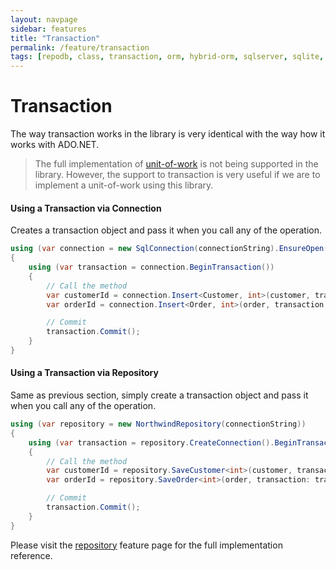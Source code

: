 ```yaml
---
layout: navpage
sidebar: features
title: "Transaction"
permalink: /feature/transaction
tags: [repodb, class, transaction, orm, hybrid-orm, sqlserver, sqlite, mysql, postgresql]
---
```


# Transaction

The way transaction works in the library is very identical with the way how it works with ADO.NET.

> The full implementation of [unit-of-work](/reference/unitofwork) is not being supported in the library. However, the support to transaction is very useful if we are to implement a unit-of-work using this library.

#### Using a Transaction via Connection

Creates a transaction object and pass it when you call any of the operation.

```csharp
using (var connection = new SqlConnection(connectionString).EnsureOpen())
{
    using (var transaction = connection.BeginTransaction())
    {
        // Call the method
        var customerId = connection.Insert<Customer, int>(customer, transaction: transaction);
        var orderId = connection.Insert<Order, int>(order, transaction: transaction);

        // Commit
        transaction.Commit();
    }
}
```

#### Using a Transaction via Repository

Same as previous section, simply create a transaction object and pass it when you call any of the operation.

```csharp
using (var repository = new NorthwindRepository(connectionString))
{
    using (var transaction = repository.CreateConnection().BeginTransaction())
    {
        // Call the method
        var customerId = repository.SaveCustomer<int>(customer, transaction: transaction);
        var orderId = repository.SaveOrder<int>(order, transaction: transaction);

        // Commit
        transaction.Commit();
    }
}
```

Please visit the [repository](/feature/repositories) feature page for the full implementation reference.